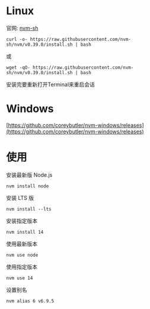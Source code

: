 # Linux

官网: [nvm-sh](https://github.com/nvm-sh/nvm)

```
curl -o- https://raw.githubusercontent.com/nvm-sh/nvm/v0.39.0/install.sh | bash
```
或
```
wget -qO- https://raw.githubusercontent.com/nvm-sh/nvm/v0.39.0/install.sh | bash
```
安装完要重新打开Terminal来重启会话

# Windows

[https://github.com/coreybutler/nvm-windows/releases](https://github.com/coreybutler/nvm-windows/releases)

# 使用

安装最新版 Node.js
```
nvm install node
```

安装 LTS 版
```
nvm install --lts
```

安装指定版本
```
nvm install 14
```

使用最新版本
```
nvm use node
```

使用指定版本
```
nvm use 14
```

设置别名
```
nvm alias 6 v6.9.5
```
